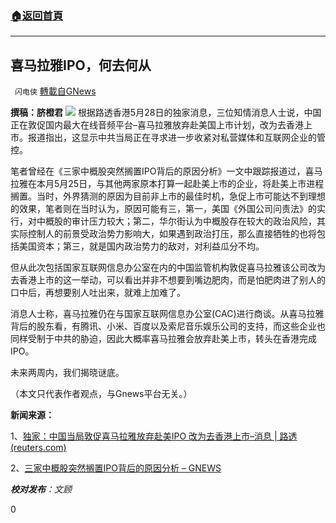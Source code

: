 ###  [:house:返回首頁](https://github.com/ourhimalayas/txt)
---

## 喜马拉雅IPO，何去何从
` 闪电侠` [轉載自GNews](https://gnews.org/zh-hans/1279880/)

**撰稿：脐橙君**
![]()![](https://gnews-media-offload.s3.amazonaws.com/wp-content/uploads/2021/05/28234544/22-6.png)
根据路透香港5月28日的独家消息，三位知情消息人士说，中国正在敦促国内最大在线音频平台–喜马拉雅放弃赴美国上市计划，改为去香港上市。报道指出，这显示中共当局正在寻求进一步收紧对私营媒体和互联网企业的管控。

笔者曾经在《三家中概股突然搁置IPO背后的原因分析》一文中跟踪报道过，喜马拉雅在本月5月25日，与其他两家原本打算一起赴美上市的企业，将赴美上市进程搁置。当时，外界猜测的原因为目前非上市的最佳时机，急促上市可能达不到理想的效果，笔者则在当时认为，原因可能有三，第一，美国《外国公司问责法》的实行，对中概股的审计压力较大；第二，华尔街认为中概股存在较大的政治风险，其实际控制人的前景受政治势力影响大，如果遇到政治打压，那么直接牺牲的也将包括美国资本；第三，就是国内政治势力的敌对，对利益瓜分不均。

但从此次包括国家互联网信息办公室在内的中国监管机构敦促喜马拉雅该公司改为去香港上市的这一举动，可以看出并非不想要到嘴边肥肉，而是怕肥肉进了别人的口中后，再想要别人吐出来，就难上加难了。

消息人士称，喜马拉雅仍在与国家互联网信息办公室(CAC)进行商谈。从喜马拉雅背后的股东看，有腾讯、小米、百度以及索尼音乐娱乐公司的支持，而这些企业也同样受制于中共的胁迫，因此大概率喜马拉雅会放弃赴美上市，转头在香港完成IPO。

未来两周内，我们揭晓谜底。

（本文只代表作者观点，与Gnews平台无关。）

**新闻来源：**

1、[独家：中国当局敦促喜马拉雅放弃赴美IPO 改为去香港上市–消息 | 路透 (reuters.com)](https://cn.reuters.com/article/china-himalaya-hk-ipo-0529-idCNKCS2DA02A?il=0)

2、[三家中概股突然搁置IPO背后的原因分析 – GNEWS](https://gnews.org/zh-hans/1270958/)

***校对发布**：文顾*

0

